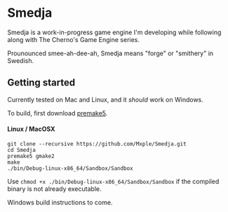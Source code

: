 # Smedja
Smedja is a work-in-progress game engine I'm developing while following along with The Cherno's Game Engine series.

Prounounced smee-ah-dee-ah, Smedja means "forge" or "smithery" in Swedish.

## Getting started
Currently tested on Mac and Linux, and it *should* work on Windows.

To build, first download [premake5](https://premake.github.io/download).

#### Linux / MacOSX
```
git clone --recursive https://github.com/Mxple/Smedja.git
cd Smedja
premake5 gmake2
make
./bin/Debug-linux-x86_64/Sandbox/Sandbox
```
Use `chmod +x ./bin/Debug-linux-x86_64/Sandbox/Sandbox` if the compiled binary is not already executable. 

Windows build instructions to come.
